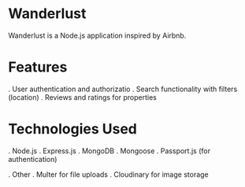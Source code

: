 # Wanderlust 
Wanderlust is a Node.js application inspired by Airbnb.

# Features

. User authentication and authorizatio
. Search functionality with filters (location)
. Reviews and ratings for properties

# Technologies Used

. Node.js
. Express.js
. MongoDB
. Mongoose
. Passport.js (for authentication)

. Other
. Multer for file uploads
. Cloudinary for image storage